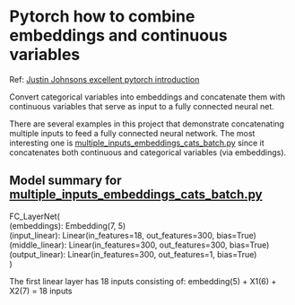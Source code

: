 # Pytorch how to combine embeddings and continuous variables
Ref: [Justin Johnsons excellent pytorch introduction ](https://github.com/jcjohnson/pytorch-examples)

Convert categorical variables into embeddings and concatenate them with continuous variables that serve as input to a fully connected neural net.

There are several examples in this project that demonstrate concatenating multiple inputs to feed a fully connected neural network.  The most interesting one is [multiple_inputs_embeddings_cats_batch.py](https://github.com/kperkins411/Pytorch_combine_embeddings_and_continuous_variables/blob/master/multiple_inputs_embeddings_cats_batch.py)  since it concatenates both continuous and categorical variables (via embeddings).

## Model summary for [multiple_inputs_embeddings_cats_batch.py](https://github.com/kperkins411/Pytorch_combine_embeddings_and_continuous_variables/blob/master/multiple_inputs_embeddings_cats_batch.py) <br>

   FC_LayerNet(<br>
      (embeddings): Embedding(7, 5)<br>
      (input_linear): Linear(in_features=18, out_features=300, bias=True)<br>
      (middle_linear): Linear(in_features=300, out_features=300, bias=True)<br>
      (output_linear): Linear(in_features=300, out_features=1, bias=True)<br>
   )<br>
   
The first linear layer has 18 inputs consisting of:
embedding(5) + X1(6) + X2(7) = 18 inputs 
